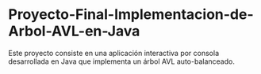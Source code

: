 # Proyecto-Final-Implementacion-de-Arbol-AVL-en-Java
Este proyecto consiste en una aplicación interactiva por consola desarrollada en Java que implementa un árbol AVL auto-balanceado.
